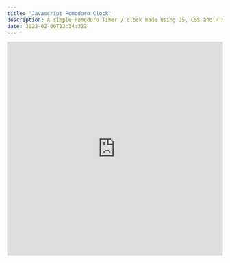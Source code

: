 ```yaml
---
title: 'Javascript Pomodoro Clock'
description: A simple Pomodoro Timer / clock made using JS, CSS and HTML.
date: 2022-02-06T12:34:32Z
---
```



<iframe src="https://promodoro-timer.glitch.me/" width="100%" height="500px" frameborder="0"></iframe>